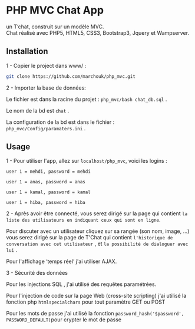 # PHP MVC Chat App

un T’chat, construit sur un modèle MVC.  
Chat réalisé avec PHP5, HTML5, CSS3, Bootstrap3, Jquery et Wampserver.


## Installation

1 - Copier le project dans www/ : 

```bash
git clone https://github.com/marchouk/php_mvc.git
```
2 - Importer la base de données:

Le fichier est dans la racine du projet : ```php_mvc/bash chat_db.sql``` .

Le nom de la bd est ```chat``` .

La configuration de la bd est dans le fichier : ```php_mvc/Config/paramaters.ini``` .

## Usage
1 - Pour utiliser l'app, allez sur ```localhost/php_mvc```, voici les logins :

 ```user 1 = mehdi, password = mehdi``` 

 ```user 1 = anas, password = anas``` 

 ```user 1 = kamal, password = kamal``` 

 ```user 1 = hiba, password = hiba``` 

2 - Après avoir être connecté, vous serez dirigé sur la page qui contient ```la liste des utilisateurs en indiquant ceux qui sont en ligne```. 

Pour discuter avec un utilisateur cliquez sur sa rangée (son nom, image, ...) vous serez dirigé sur la page de T'Chat qui contient ```l'historique de conversation avec cet utilisateur```  , et ```la possibilité de dialoguer avec lui``` .

Pour l'affichage ‘temps réel’ j'ai utiliser AJAX.

3 - Sécurité des données

Pour les injections SQL , j'ai  utilisé des requêtes paramétrées.

Pour l'injection de code sur la page Web (cross-site scripting) j'ai  utilisé la fonction php  ```htmlspecialchars``` pour tout paramètre GET ou POST

Pour les mots de passe j'ai  utilisé la fonction  ```password_hash('$password', PASSWORD_DEFAULT)```pour crypter le mot de passe